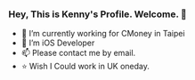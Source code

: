 ### Hey, This is Kenny's Profile. Welcome. 👋
- 🔭 I’m currently working for CMoney in Taipei
- 🌱 I’m  iOS Developer 
- 📫 Please contact me by email.
- ⭐️ Wish I Could work in UK oneday.

<!--
**kenny55660955/kenny55660955** is a ✨ _special_ ✨ repository because its `README.md` (this file) appears on your GitHub profile.

Here are some ideas to get you started:


-->
